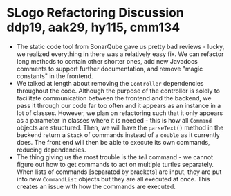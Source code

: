 SLogo Refactoring Discussion ddp19, aak29, hy115, cmm134
=====
* The static code tool from SonarQube gave us pretty bad reviews - lucky, we realized everything in there was a relatively easy fix. We can refactor long methods to contain other shorter ones, add new Javadocs comments to support further documentation, and remove "magic constants" in the frontend.
* We talked at length about removing the `Controller` dependencies throughout the code. Although the purpose of the controller is solely to facilitate communication between the frontend and the backend, we pass it through our code far too often and it appears as an instance in a lot of classes. However, we plan on refactoring such that it only appears as a parameter in classes where it is needed - this is how all `Command` objects are structured. Then, we will have the `parseText()` method in the backend return a `Stack` of commands instead of a `double` as it currently does. The front end will then be able to execute its own commands, reducing dependencies. 
* The thing giving us the most trouble is the _tell_ command - we cannot figure out how to get commands to act on multiple turtles separately. When lists of commands [separated by brackets] are input, they are put into new `CommandList` objects but they are all executed at once. This creates an issue with how the commands are executed.